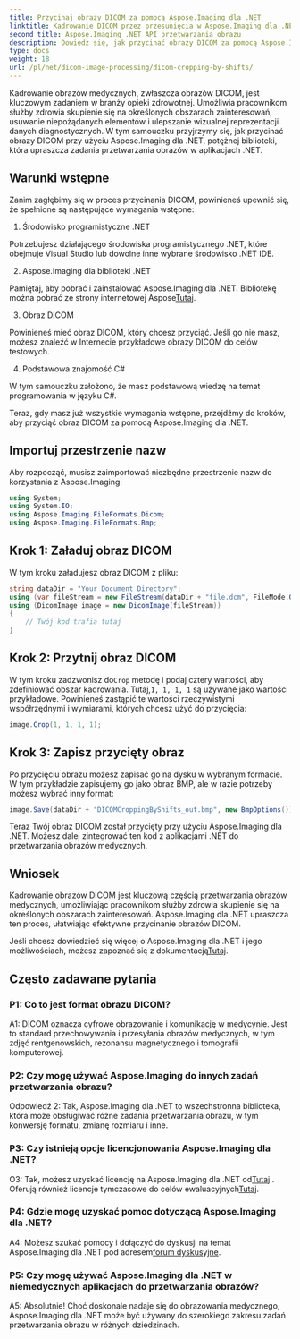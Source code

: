 ```yaml
---
title: Przycinaj obrazy DICOM za pomocą Aspose.Imaging dla .NET
linktitle: Kadrowanie DICOM przez przesunięcia w Aspose.Imaging dla .NET
second_title: Aspose.Imaging .NET API przetwarzania obrazu
description: Dowiedz się, jak przycinać obrazy DICOM za pomocą Aspose.Imaging dla .NET. Ulepsz przetwarzanie obrazów medycznych dzięki temu przewodnikowi krok po kroku.
type: docs
weight: 18
url: /pl/net/dicom-image-processing/dicom-cropping-by-shifts/
---
```

Kadrowanie obrazów medycznych, zwłaszcza obrazów DICOM, jest kluczowym zadaniem w branży opieki zdrowotnej. Umożliwia pracownikom służby zdrowia skupienie się na określonych obszarach zainteresowań, usuwanie niepożądanych elementów i ulepszanie wizualnej reprezentacji danych diagnostycznych. W tym samouczku przyjrzymy się, jak przycinać obrazy DICOM przy użyciu Aspose.Imaging dla .NET, potężnej biblioteki, która upraszcza zadania przetwarzania obrazów w aplikacjach .NET.

## Warunki wstępne

Zanim zagłębimy się w proces przycinania DICOM, powinieneś upewnić się, że spełnione są następujące wymagania wstępne:

1. Środowisko programistyczne .NET

Potrzebujesz działającego środowiska programistycznego .NET, które obejmuje Visual Studio lub dowolne inne wybrane środowisko .NET IDE.

2. Aspose.Imaging dla biblioteki .NET

 Pamiętaj, aby pobrać i zainstalować Aspose.Imaging dla .NET. Bibliotekę można pobrać ze strony internetowej Aspose[Tutaj](https://releases.aspose.com/imaging/net/).

3. Obraz DICOM

Powinieneś mieć obraz DICOM, który chcesz przyciąć. Jeśli go nie masz, możesz znaleźć w Internecie przykładowe obrazy DICOM do celów testowych.

4. Podstawowa znajomość C#

W tym samouczku założono, że masz podstawową wiedzę na temat programowania w języku C#.

Teraz, gdy masz już wszystkie wymagania wstępne, przejdźmy do kroków, aby przyciąć obraz DICOM za pomocą Aspose.Imaging dla .NET.

## Importuj przestrzenie nazw

Aby rozpocząć, musisz zaimportować niezbędne przestrzenie nazw do korzystania z Aspose.Imaging:

```csharp
using System;
using System.IO;
using Aspose.Imaging.FileFormats.Dicom;
using Aspose.Imaging.FileFormats.Bmp;
```

## Krok 1: Załaduj obraz DICOM

W tym kroku załadujesz obraz DICOM z pliku:

```csharp
string dataDir = "Your Document Directory";
using (var fileStream = new FileStream(dataDir + "file.dcm", FileMode.Open, FileAccess.Read))
using (DicomImage image = new DicomImage(fileStream))
{
    // Twój kod trafia tutaj
}
```

## Krok 2: Przytnij obraz DICOM

 W tym kroku zadzwonisz do`Crop` metodę i podaj cztery wartości, aby zdefiniować obszar kadrowania. Tutaj,`1, 1, 1, 1` są używane jako wartości przykładowe. Powinieneś zastąpić te wartości rzeczywistymi współrzędnymi i wymiarami, których chcesz użyć do przycięcia:

```csharp
image.Crop(1, 1, 1, 1);
```

## Krok 3: Zapisz przycięty obraz

Po przycięciu obrazu możesz zapisać go na dysku w wybranym formacie. W tym przykładzie zapisujemy go jako obraz BMP, ale w razie potrzeby możesz wybrać inny format:

```csharp
image.Save(dataDir + "DICOMCroppingByShifts_out.bmp", new BmpOptions());
```

Teraz Twój obraz DICOM został przycięty przy użyciu Aspose.Imaging dla .NET. Możesz dalej zintegrować ten kod z aplikacjami .NET do przetwarzania obrazów medycznych.

## Wniosek

Kadrowanie obrazów DICOM jest kluczową częścią przetwarzania obrazów medycznych, umożliwiając pracownikom służby zdrowia skupienie się na określonych obszarach zainteresowań. Aspose.Imaging dla .NET upraszcza ten proces, ułatwiając efektywne przycinanie obrazów DICOM.

 Jeśli chcesz dowiedzieć się więcej o Aspose.Imaging dla .NET i jego możliwościach, możesz zapoznać się z dokumentacją[Tutaj](https://reference.aspose.com/imaging/net/). 

## Często zadawane pytania

### P1: Co to jest format obrazu DICOM?

A1: DICOM oznacza cyfrowe obrazowanie i komunikację w medycynie. Jest to standard przechowywania i przesyłania obrazów medycznych, w tym zdjęć rentgenowskich, rezonansu magnetycznego i tomografii komputerowej.

### P2: Czy mogę używać Aspose.Imaging do innych zadań przetwarzania obrazu?

Odpowiedź 2: Tak, Aspose.Imaging dla .NET to wszechstronna biblioteka, która może obsługiwać różne zadania przetwarzania obrazu, w tym konwersję formatu, zmianę rozmiaru i inne.

### P3: Czy istnieją opcje licencjonowania Aspose.Imaging dla .NET?

 O3: Tak, możesz uzyskać licencję na Aspose.Imaging dla .NET od[Tutaj](https://purchase.aspose.com/buy) . Oferują również licencje tymczasowe do celów ewaluacyjnych[Tutaj](https://purchase.aspose.com/temporary-license/).

### P4: Gdzie mogę uzyskać pomoc dotyczącą Aspose.Imaging dla .NET?

 A4: Możesz szukać pomocy i dołączyć do dyskusji na temat Aspose.Imaging dla .NET pod adresem[forum dyskusyjne](https://forum.aspose.com/).

### P5: Czy mogę używać Aspose.Imaging dla .NET w niemedycznych aplikacjach do przetwarzania obrazów?

A5: Absolutnie! Choć doskonale nadaje się do obrazowania medycznego, Aspose.Imaging dla .NET może być używany do szerokiego zakresu zadań przetwarzania obrazu w różnych dziedzinach.